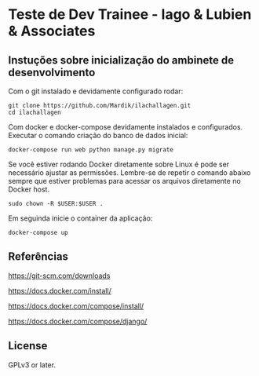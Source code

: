 # Teste de Dev Trainee - Iago & Lubien & Associates

## Instuções sobre inicialização do ambinete de desenvolvimento

Com o git instalado e devidamente configurado rodar:

```console
git clone https://github.com/Mardik/ilachallagen.git
cd ilachallagen
```

Com docker e docker-compose devidamente instalados e configurados. Executar o comando criação do banco de dados inicial:

```console
docker-compose run web python manage.py migrate
```

Se você estiver rodando Docker diretamente sobre Linux é pode ser necessário ajustar as permissões. Lembre-se de repetir o comando abaixo sempre que estiver problemas para acessar os arquivos diretamente no Docker host.

```console
sudo chown -R $USER:$USER .
```

Em seguinda inicie o container da aplicação:

```console
docker-compose up
```

## Referências

https://git-scm.com/downloads

https://docs.docker.com/install/

https://docs.docker.com/compose/install/

https://docs.docker.com/compose/django/

## License

GPLv3 or later.
